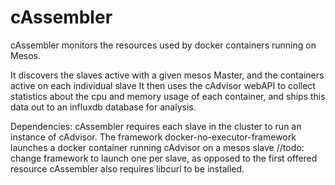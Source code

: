 cAssembler
==========
cAssembler monitors the resources used by docker containers running on Mesos. 

It discovers the slaves active with a given mesos Master, and the containers active on each individual slave
It then uses the cAdvisor webAPI to collect statistics about the cpu and memory usage of each container, 
and ships this data out to an influxdb database for analysis. 

Dependencies: cAssembler requires each slave in the cluster to run an instance of cAdvisor. 
The framework docker-no-executor-framework launches a docker container running cAdvisor on a mesos slave 
//todo: change framework to launch one per slave, as opposed to the first offered resource
cAssembler also requires libcurl to be installed. 

